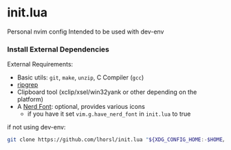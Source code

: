 # init.lua
Personal nvim config 
Intended to be used with dev-env

### Install External Dependencies
External Requirements:
- Basic utils: `git`, `make`, `unzip`, C Compiler (`gcc`)
- [ripgrep](https://github.com/BurntSushi/ripgrep#installation)
- Clipboard tool (xclip/xsel/win32yank or other depending on the platform)
- A [Nerd Font](https://www.nerdfonts.com/): optional, provides various icons
  - if you have it set `vim.g.have_nerd_font` in `init.lua` to true

if not using dev-env:
```sh
git clone https://github.com/lhorsl/init.lua "${XDG_CONFIG_HOME:-$HOME/.config}"/nvim
```

